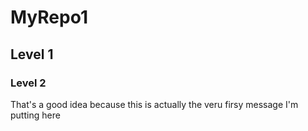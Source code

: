# MyRepo1
## Level 1
### Level 2
That's a good idea because this is actually the veru firsy message I'm putting here
